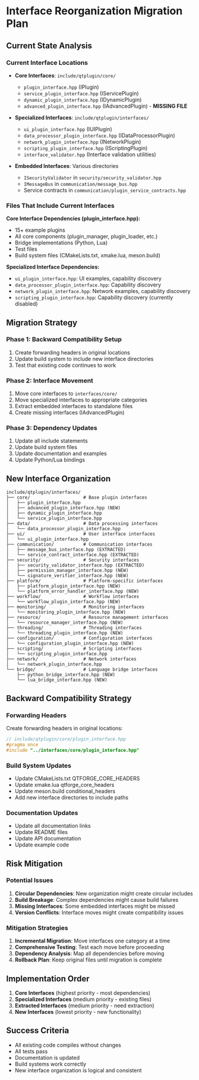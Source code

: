 # Interface Reorganization Migration Plan

## Current State Analysis

### Current Interface Locations
- **Core Interfaces**: `include/qtplugin/core/`
  - `plugin_interface.hpp` (IPlugin)
  - `service_plugin_interface.hpp` (IServicePlugin) 
  - `dynamic_plugin_interface.hpp` (IDynamicPlugin)
  - `advanced_plugin_interface.hpp` (IAdvancedPlugin) - **MISSING FILE**

- **Specialized Interfaces**: `include/qtplugin/interfaces/`
  - `ui_plugin_interface.hpp` (IUIPlugin)
  - `data_processor_plugin_interface.hpp` (IDataProcessorPlugin)
  - `network_plugin_interface.hpp` (INetworkPlugin)
  - `scripting_plugin_interface.hpp` (IScriptingPlugin)
  - `interface_validator.hpp` (Interface validation utilities)

- **Embedded Interfaces**: Various directories
  - `ISecurityValidator` in `security/security_validator.hpp`
  - `IMessageBus` in `communication/message_bus.hpp`
  - Service contracts in `communication/plugin_service_contracts.hpp`

### Files That Include Current Interfaces

**Core Interface Dependencies (plugin_interface.hpp):**
- 15+ example plugins
- All core components (plugin_manager, plugin_loader, etc.)
- Bridge implementations (Python, Lua)
- Test files
- Build system files (CMakeLists.txt, xmake.lua, meson.build)

**Specialized Interface Dependencies:**
- `ui_plugin_interface.hpp`: UI examples, capability discovery
- `data_processor_plugin_interface.hpp`: Capability discovery
- `network_plugin_interface.hpp`: Network examples, capability discovery
- `scripting_plugin_interface.hpp`: Capability discovery (currently disabled)

## Migration Strategy

### Phase 1: Backward Compatibility Setup
1. Create forwarding headers in original locations
2. Update build system to include new interface directories
3. Test that existing code continues to work

### Phase 2: Interface Movement
1. Move core interfaces to `interfaces/core/`
2. Move specialized interfaces to appropriate categories
3. Extract embedded interfaces to standalone files
4. Create missing interfaces (IAdvancedPlugin)

### Phase 3: Dependency Updates
1. Update all include statements
2. Update build system files
3. Update documentation and examples
4. Update Python/Lua bindings

## New Interface Organization

```
include/qtplugin/interfaces/
├── core/                    # Base plugin interfaces
│   ├── plugin_interface.hpp
│   ├── advanced_plugin_interface.hpp (NEW)
│   ├── dynamic_plugin_interface.hpp
│   └── service_plugin_interface.hpp
├── data/                    # Data processing interfaces
│   └── data_processor_plugin_interface.hpp
├── ui/                      # User interface interfaces
│   └── ui_plugin_interface.hpp
├── communication/           # Communication interfaces
│   ├── message_bus_interface.hpp (EXTRACTED)
│   └── service_contract_interface.hpp (EXTRACTED)
├── security/                # Security interfaces
│   ├── security_validator_interface.hpp (EXTRACTED)
│   ├── permission_manager_interface.hpp (NEW)
│   └── signature_verifier_interface.hpp (NEW)
├── platform/                # Platform-specific interfaces
│   ├── platform_plugin_interface.hpp (NEW)
│   └── platform_error_handler_interface.hpp (NEW)
├── workflow/                # Workflow interfaces
│   └── workflow_plugin_interface.hpp (NEW)
├── monitoring/              # Monitoring interfaces
│   └── monitoring_plugin_interface.hpp (NEW)
├── resource/                # Resource management interfaces
│   └── resource_manager_interface.hpp (NEW)
├── threading/               # Threading interfaces
│   └── threading_plugin_interface.hpp (NEW)
├── configuration/           # Configuration interfaces
│   └── configuration_plugin_interface.hpp (NEW)
├── scripting/               # Scripting interfaces
│   └── scripting_plugin_interface.hpp
├── network/                 # Network interfaces
│   └── network_plugin_interface.hpp
└── bridge/                  # Language bridge interfaces
    ├── python_bridge_interface.hpp (NEW)
    └── lua_bridge_interface.hpp (NEW)
```

## Backward Compatibility Strategy

### Forwarding Headers
Create forwarding headers in original locations:

```cpp
// include/qtplugin/core/plugin_interface.hpp
#pragma once
#include "../interfaces/core/plugin_interface.hpp"
```

### Build System Updates
- Update CMakeLists.txt QTFORGE_CORE_HEADERS
- Update xmake.lua qtforge_core_headers
- Update meson.build conditional_headers
- Add new interface directories to include paths

### Documentation Updates
- Update all documentation links
- Update README files
- Update API documentation
- Update example code

## Risk Mitigation

### Potential Issues
1. **Circular Dependencies**: New organization might create circular includes
2. **Build Breakage**: Complex dependencies might cause build failures
3. **Missing Interfaces**: Some embedded interfaces might be missed
4. **Version Conflicts**: Interface moves might create compatibility issues

### Mitigation Strategies
1. **Incremental Migration**: Move interfaces one category at a time
2. **Comprehensive Testing**: Test each move before proceeding
3. **Dependency Analysis**: Map all dependencies before moving
4. **Rollback Plan**: Keep original files until migration is complete

## Implementation Order

1. **Core Interfaces** (highest priority - most dependencies)
2. **Specialized Interfaces** (medium priority - existing files)
3. **Extracted Interfaces** (medium priority - need extraction)
4. **New Interfaces** (lowest priority - new functionality)

## Success Criteria

- All existing code compiles without changes
- All tests pass
- Documentation is updated
- Build systems work correctly
- New interface organization is logical and consistent

